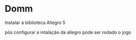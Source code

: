 # Domm

Instalar a biblioteca Allegro 5

pós configurar a intalação da allegro pode ser rodado o jogo
